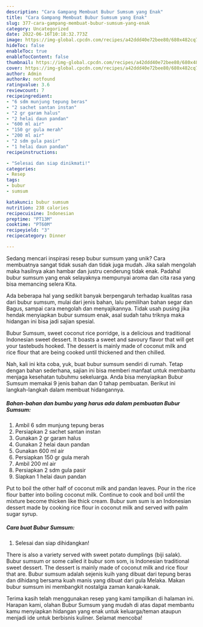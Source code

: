 ```yaml
---
description: "Cara Gampang Membuat Bubur Sumsum yang Enak"
title: "Cara Gampang Membuat Bubur Sumsum yang Enak"
slug: 377-cara-gampang-membuat-bubur-sumsum-yang-enak
category: Uncategorized
date: 2022-06-16T10:18:32.773Z
image: https://img-global.cpcdn.com/recipes/a42ddd40e72bee80/680x482cq70/bubur-sumsum-foto-resep-utama.jpg
hideToc: false
enableToc: true
enableTocContent: false
thumbnail: https://img-global.cpcdn.com/recipes/a42ddd40e72bee80/680x482cq70/bubur-sumsum-foto-resep-utama.jpg
cover: https://img-global.cpcdn.com/recipes/a42ddd40e72bee80/680x482cq70/bubur-sumsum-foto-resep-utama.jpg
author: Admin
authorAv: notfound
ratingvalue: 3.6
reviewcount: 7
recipeingredient:
- "6 sdm munjung tepung beras"
- "2 sachet santan instan"
- "2 gr garam halus"
- "2 helai daun pandan"
- "600 ml air"
- "150 gr gula merah"
- "200 ml air"
- "2 sdm gula pasir"
- "1 helai daun pandan"
recipeinstructions:

- "Selesai dan siap dinikmati!"
categories:
- Resep
tags:
- bubur
- sumsum

katakunci: bubur sumsum 
nutrition: 238 calories
recipecuisine: Indonesian
preptime: "PT13M"
cooktime: "PT60M"
recipeyield: "3"
recipecategory: Dinner

---
```





Sedang mencari inspirasi resep bubur sumsum yang unik? Cara membuatnya sangat tidak susah dan tidak juga mudah. Jika salah mengolah maka hasilnya akan hambar dan justru cenderung tidak enak. Padahal bubur sumsum yang enak selayaknya mempunyai aroma dan cita rasa yang bisa memancing selera Kita.





Ada beberapa hal yang sedikit banyak berpengaruh terhadap kualitas rasa dari bubur sumsum, mulai dari jenis bahan, lalu pemilihan bahan segar dan Bagus, sampai cara mengolah dan menyajikannya. Tidak usah pusing jika hendak menyiapkan bubur sumsum enak,      asal sudah tahu triknya maka hidangan ini bisa jadi sajian spesial.














Bubur Sumsum, sweet coconut rice porridge, is a delicious and traditional Indonesian sweet dessert. It boasts a sweet and savoury flavor that will get your tastebuds hooked. The dessert is mainly made of coconut milk and rice flour that are being cooked until thickened and then chilled.






Nah, kali ini kita coba, yuk, buat bubur sumsum sendiri di rumah. Tetap dengan bahan sederhana, sajian ini bisa memberi manfaat untuk membantu menjaga kesehatan tubuhmu sekeluarga. Anda bisa menyiapkan Bubur Sumsum memakai 9 jenis bahan dan 0 tahap pembuatan. Berikut ini langkah-langkah dalam membuat hidangannya.

<!--inarticleads1-->

##### Bahan-bahan dan bumbu yang harus ada dalam pembuatan Bubur Sumsum:

1. Ambil 6 sdm munjung tepung beras
1. Persiapkan 2 sachet santan instan
1. Gunakan 2 gr garam halus
1. Gunakan 2 helai daun pandan
1. Gunakan 600 ml air
1. Persiapkan 150 gr gula merah
1. Ambil 200 ml air
1. Persiapkan 2 sdm gula pasir
1. Siapkan 1 helai daun pandan


Put to boil the other half of coconut milk and pandan leaves. Pour in the rice flour batter into boiling coconut milk. Continue to cook and boil until the mixture become thicken like thick cream. Bubur sum sum is an Indonesian dessert made by cooking rice flour in coconut milk and served with palm sugar syrup. 

<!--inarticleads2-->

##### Cara buat Bubur Sumsum:


1. Selesai dan siap dihidangkan!

There is also a variety served with sweet potato dumplings (biji salak). Bubur sumsum or some called it bubur som som, is Indonesian traditional sweet dessert. The dessert is mainly made of coconut milk and rice flour that are. Bubur sumsum adalah sejenis kuih yang dibuat dari tepung beras dan dihidang bersama kuah manis yang dibuat dari gula Melaka. Makan bubur sumsum ini membangkit nostalgia zaman kanak-kanak. 

Terima kasih telah menggunakan resep yang kami tampilkan di halaman ini. Harapan kami, olahan Bubur Sumsum yang mudah di atas dapat membantu kamu menyiapkan hidangan yang enak untuk keluarga/teman ataupun menjadi ide untuk berbisnis kuliner. Selamat mencoba!
